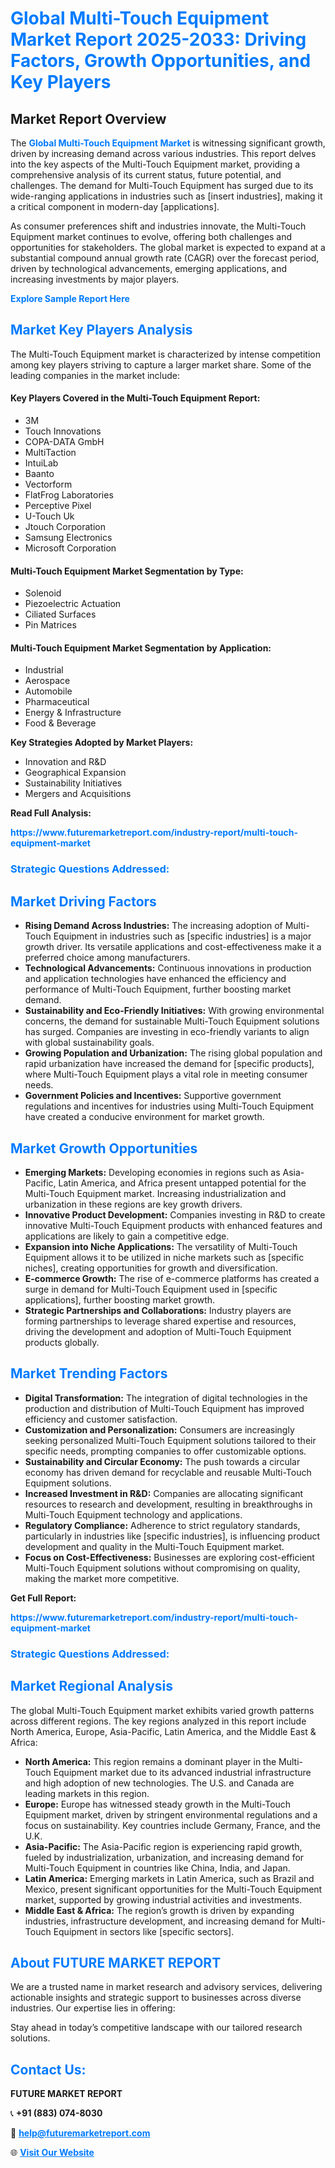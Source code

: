 <h1 style="color: #007BFF;">Global Multi-Touch Equipment Market Report 2025-2033: Driving Factors, Growth Opportunities, and Key Players</h1>

<section id="overview">
<h2>Market Report Overview</h2>
<p>The <a href="https://www.futuremarketreport.com/industry-report/multi-touch-equipment-market" style="color: #007BFF; text-decoration: none;"><strong>Global Multi-Touch Equipment Market</strong></a> is witnessing significant growth, driven by increasing demand across various industries. This report delves into the key aspects of the Multi-Touch Equipment market, providing a comprehensive analysis of its current status, future potential, and challenges. The demand for Multi-Touch Equipment has surged due to its wide-ranging applications in industries such as [insert industries], making it a critical component in modern-day [applications].</p>
<p>As consumer preferences shift and industries innovate, the Multi-Touch Equipment market continues to evolve, offering both challenges and opportunities for stakeholders. The global market is expected to expand at a substantial compound annual growth rate (CAGR) over the forecast period, driven by technological advancements, emerging applications, and increasing investments by major players.</p>
</section>

<section id="overview">
<p><a href="https://www.futuremarketreport.com/request-sample/reportId=58466" style="color: #007BFF; text-decoration: none;"><strong>Explore Sample Report Here</strong></a></p>
</section>

<section id="key-players">
<h2 style="color: #007BFF;">Market Key Players Analysis</h2>
<p>The Multi-Touch Equipment market is characterized by intense competition among key players striving to capture a larger market share. Some of the leading companies in the market include:</p>
<h4>Key Players Covered in the Multi-Touch Equipment Report:</h4>
<ul><li>3M</li><li>Touch Innovations</li><li>COPA-DATA GmbH</li><li>MultiTaction</li><li>IntuiLab</li><li>Baanto</li><li>Vectorform</li><li>FlatFrog Laboratories</li><li>Perceptive Pixel</li><li>U-Touch Uk</li><li>Jtouch Corporation</li><li>Samsung Electronics</li><li>Microsoft Corporation</li></ul>
<h4>Multi-Touch Equipment Market Segmentation by Type:</h4>
<ul><li>Solenoid</li><li>Piezoelectric Actuation</li><li>Ciliated Surfaces</li><li>Pin Matrices</li></ul>

<h4>Multi-Touch Equipment Market Segmentation by Application:</h4>
<ul><li>Industrial</li><li>Aerospace</li><li>Automobile</li><li>Pharmaceutical</li><li>Energy &amp; Infrastructure</li><li>Food &amp; Beverage</li></ul>
<p><strong>Key Strategies Adopted by Market Players:</strong></p>
<ul>
<li>Innovation and R&D</li>
<li>Geographical Expansion</li>
<li>Sustainability Initiatives</li>
<li>Mergers and Acquisitions</li>
</ul>
</section>

<section>
<p><strong>Read Full Analysis: </strong></p><a href="https://www.futuremarketreport.com/industry-report/multi-touch-equipment-market" style="color: #007BFF; text-decoration: none;"><strong>https://www.futuremarketreport.com/industry-report/multi-touch-equipment-market</strong></a>
<h3 style="color: #007BFF;">Strategic Questions Addressed:</h3>
</section>

<section id="driving-factors">
<h2 style="color: #007BFF;">Market Driving Factors</h2>
<ul>
<li><strong>Rising Demand Across Industries:</strong> The increasing adoption of Multi-Touch Equipment in industries such as [specific industries] is a major growth driver. Its versatile applications and cost-effectiveness make it a preferred choice among manufacturers.</li>
<li><strong>Technological Advancements:</strong> Continuous innovations in production and application technologies have enhanced the efficiency and performance of Multi-Touch Equipment, further boosting market demand.</li>
<li><strong>Sustainability and Eco-Friendly Initiatives:</strong> With growing environmental concerns, the demand for sustainable Multi-Touch Equipment solutions has surged. Companies are investing in eco-friendly variants to align with global sustainability goals.</li>
<li><strong>Growing Population and Urbanization:</strong> The rising global population and rapid urbanization have increased the demand for [specific products], where Multi-Touch Equipment plays a vital role in meeting consumer needs.</li>
<li><strong>Government Policies and Incentives:</strong> Supportive government regulations and incentives for industries using Multi-Touch Equipment have created a conducive environment for market growth.</li>
</ul>
</section>

<section id="growth-opportunities">
<h2 style="color: #007BFF;">Market Growth Opportunities</h2>
<ul>
<li><strong>Emerging Markets:</strong> Developing economies in regions such as Asia-Pacific, Latin America, and Africa present untapped potential for the Multi-Touch Equipment market. Increasing industrialization and urbanization in these regions are key growth drivers.</li>
<li><strong>Innovative Product Development:</strong> Companies investing in R&D to create innovative Multi-Touch Equipment products with enhanced features and applications are likely to gain a competitive edge.</li>
<li><strong>Expansion into Niche Applications:</strong> The versatility of Multi-Touch Equipment allows it to be utilized in niche markets such as [specific niches], creating opportunities for growth and diversification.</li>
<li><strong>E-commerce Growth:</strong> The rise of e-commerce platforms has created a surge in demand for Multi-Touch Equipment used in [specific applications], further boosting market growth.</li>
<li><strong>Strategic Partnerships and Collaborations:</strong> Industry players are forming partnerships to leverage shared expertise and resources, driving the development and adoption of Multi-Touch Equipment products globally.</li>
</ul>
</section>

<section id="trending-factors">
<h2 style="color: #007BFF;">Market Trending Factors</h2>
<ul>
<li><strong>Digital Transformation:</strong> The integration of digital technologies in the production and distribution of Multi-Touch Equipment has improved efficiency and customer satisfaction.</li>
<li><strong>Customization and Personalization:</strong> Consumers are increasingly seeking personalized Multi-Touch Equipment solutions tailored to their specific needs, prompting companies to offer customizable options.</li>
<li><strong>Sustainability and Circular Economy:</strong> The push towards a circular economy has driven demand for recyclable and reusable Multi-Touch Equipment solutions.</li>
<li><strong>Increased Investment in R&D:</strong> Companies are allocating significant resources to research and development, resulting in breakthroughs in Multi-Touch Equipment technology and applications.</li>
<li><strong>Regulatory Compliance:</strong> Adherence to strict regulatory standards, particularly in industries like [specific industries], is influencing product development and quality in the Multi-Touch Equipment market.</li>
<li><strong>Focus on Cost-Effectiveness:</strong> Businesses are exploring cost-efficient Multi-Touch Equipment solutions without compromising on quality, making the market more competitive.</li>
</ul>
</section>

<section>
<p><strong>Get Full Report: </strong></p><a href="https://www.futuremarketreport.com/industry-report/multi-touch-equipment-market" style="color: #007BFF; text-decoration: none;"><strong>https://www.futuremarketreport.com/industry-report/multi-touch-equipment-market</strong></a>
<h3 style="color: #007BFF;">Strategic Questions Addressed:</h3>
</section>


<section id="regional-analysis">
<h2 style="color: #007BFF;">Market Regional Analysis</h2>
<p>The global Multi-Touch Equipment market exhibits varied growth patterns across different regions. The key regions analyzed in this report include North America, Europe, Asia-Pacific, Latin America, and the Middle East & Africa:</p>
<ul>
<li><strong>North America:</strong> This region remains a dominant player in the Multi-Touch Equipment market due to its advanced industrial infrastructure and high adoption of new technologies. The U.S. and Canada are leading markets in this region.</li>
<li><strong>Europe:</strong> Europe has witnessed steady growth in the Multi-Touch Equipment market, driven by stringent environmental regulations and a focus on sustainability. Key countries include Germany, France, and the U.K.</li>
<li><strong>Asia-Pacific:</strong> The Asia-Pacific region is experiencing rapid growth, fueled by industrialization, urbanization, and increasing demand for Multi-Touch Equipment in countries like China, India, and Japan.</li>
<li><strong>Latin America:</strong> Emerging markets in Latin America, such as Brazil and Mexico, present significant opportunities for the Multi-Touch Equipment market, supported by growing industrial activities and investments.</li>
<li><strong>Middle East & Africa:</strong> The region’s growth is driven by expanding industries, infrastructure development, and increasing demand for Multi-Touch Equipment in sectors like [specific sectors].</li>
</ul>
</section>

<footer>
<h2 style="color: #007BFF;">About FUTURE MARKET REPORT</h2>
<p>We are a trusted name in market research and advisory services, delivering actionable insights and strategic support to businesses across diverse industries. Our expertise lies in offering:</p>

<p>Stay ahead in today’s competitive landscape with our tailored research solutions.</p>

<h2 style="color: #007BFF;">Contact Us:</h2>
<p><strong>FUTURE MARKET REPORT</strong></p>
<p>📞 <strong>+91 (883) 074-8030</strong></p>
<p>📧 <strong><a href="mailto:help@futuremarketreport.com" style="color: #007BFF;">help@futuremarketreport.com</a></strong></p>
<p>🌐 <strong><a href="https://www.futuremarketreport.com/" style="color: #007BFF;">Visit Our Website</a></strong></p>
</footer>